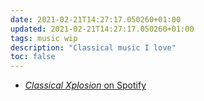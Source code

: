 ```yaml
---
date: 2021-02-21T14:27:17.050260+01:00
updated: 2021-02-21T14:27:17.050260+01:00
tags: music wip
description: "Classical music I love"
toc: false
---
```

- [*Classical Xplosion* on Spotify](https://open.spotify.com/playlist/5I1sC0lvlsVTlh5jy12bms "Classical Xplosion")
